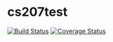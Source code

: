 # cs207test
[![Build Status](https://travis-ci.org/helloCynthiaGS/cs207test.svg?branch=master)](https://travis-ci.org/helloCynthiaGS/cs207test.svg?branch=master)
[![Coverage Status](https://coveralls.io/repos/github/helloCynthiaGS/cs207test/badge.svg?branch=master)](https://coveralls.io/github/helloCynthiaGS/cs207test?branch=master)

